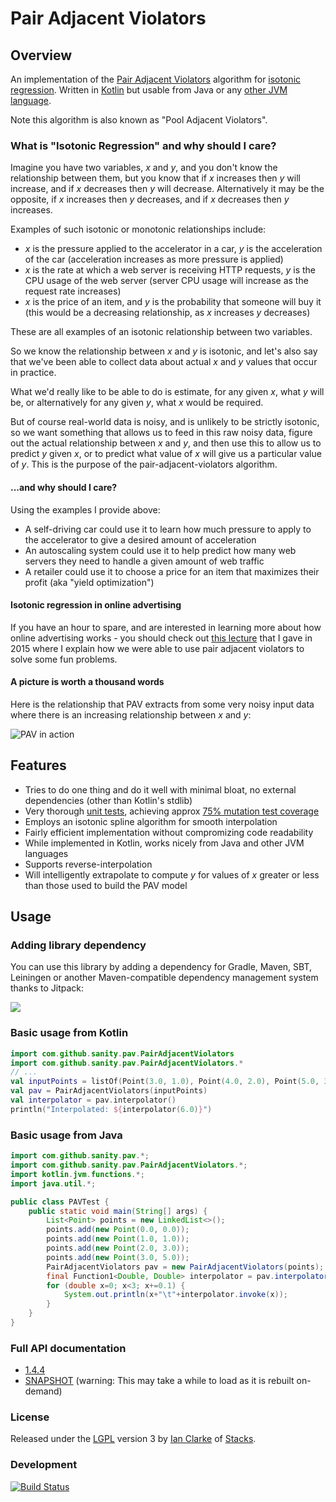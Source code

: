 # Pair Adjacent Violators

## Overview

An implementation of the [Pair Adjacent Violators](http://gifi.stat.ucla.edu/janspubs/2009/reports/deleeuw_hornik_mair_R_09.pdf) algorithm for [isotonic regression](https://en.wikipedia.org/wiki/Isotonic_regression).  Written in [Kotlin](http://kotlinlang.org/) but usable from Java or any [other JVM language](https://en.wikipedia.org/wiki/List_of_JVM_languages).  

Note this algorithm is also known as "Pool Adjacent Violators".

### What is "Isotonic Regression" and why should I care?

Imagine you have two variables, _x_ and _y_, and you don't know the relationship between them, but you know that if _x_ increases then _y_ will increase, and if _x_ decreases then _y_ will decrease.  Alternatively it may be the opposite, if _x_ increases then _y_ decreases, and if _x_ decreases then _y_ increases.

Examples of such isotonic or monotonic relationships include:

 * _x_ is the pressure applied to the accelerator in a car, _y_ is the acceleration of the car (acceleration increases as more pressure is applied)
 * _x_ is the rate at which a web server is receiving HTTP requests, _y_ is the CPU usage of the web server (server CPU usage will increase as the request rate increases)
 * _x_ is the price of an item, and _y_ is the probability that someone will buy it (this would be a decreasing relationship, as _x_ increases _y_ decreases)

These are all examples of an isotonic relationship between two variables.  

So we know the relationship between _x_ and _y_ is isotonic, and let's also say that we've been able to collect data about actual _x_ and _y_ values that occur in practice.

What we'd really like to be able to do is estimate, for any given _x_, what _y_ will be, or alternatively for any given _y_, what _x_ would be required.

But of course real-world data is noisy, and is unlikely to be strictly isotonic, so we want something that allows us to feed in this raw noisy data, figure out the actual relationship between _x_ and _y_, and then use this to allow us to predict _y_ given _x_, or to predict what value of _x_ will give us a particular value of _y_.  This is the purpose of the pair-adjacent-violators algorithm.

#### ...and why should I care?

Using the examples I provide above:

* A self-driving car could use it to learn how much pressure to apply to the accelerator to give a desired amount of acceleration
* An autoscaling system could use it to help predict how many web servers they need to handle a given amount of web traffic
* A retailer could use it to choose a price for an item that maximizes their profit (aka "yield optimization")

#### Isotonic regression in online advertising

If you have an hour to spare, and are interested in learning more about how online advertising works - you should check out [this lecture](https://vimeo.com/137999578) that I gave in 2015 where I explain how we were able to use pair adjacent violators to solve some fun problems.

#### A picture is worth a thousand words

Here is the relationship that PAV extracts from some very noisy input data where there is an increasing relationship between _x_ and _y_:

![PAV in action](https://sanity.github.io/pairAdjacentViolators/pav-example.png)

## Features

* Tries to do one thing and do it well with minimal bloat, no external dependencies (other than Kotlin's stdlib)
* Very thorough [unit tests](https://github.com/trystacks/pairAdjacentViolators/tree/master/src/test/kotlin/com/github/sanity/pav), achieving 
approx [75% mutation test coverage](https://sanity.github.io/pairAdjacentViolators/pitest-201612200933/)
* Employs an isotonic spline algorithm for smooth interpolation
* Fairly efficient implementation without compromizing code readability
* While implemented in Kotlin, works nicely from Java and other JVM languages
* Supports reverse-interpolation
* Will intelligently extrapolate to compute _y_ for values of _x_ greater or less than those used to build the PAV model

## Usage

### Adding library dependency

You can use this library by adding a dependency for Gradle, Maven, SBT, Leiningen or another Maven-compatible dependency management system thanks to Jitpack:

[![](https://jitpack.io/v/sanity/pairAdjacentViolators.svg)](https://jitpack.io/#sanity/pairAdjacentViolators)

### Basic usage from Kotlin

```kotlin
import com.github.sanity.pav.PairAdjacentViolators
import com.github.sanity.pav.PairAdjacentViolators.*
// ...
val inputPoints = listOf(Point(3.0, 1.0), Point(4.0, 2.0), Point(5.0, 3.0), Point(8.0, 4.0))
val pav = PairAdjacentViolators(inputPoints)
val interpolator = pav.interpolator()
println("Interpolated: ${interpolator(6.0)}")
```

### Basic usage from Java
```java
import com.github.sanity.pav.*;
import com.github.sanity.pav.PairAdjacentViolators.*;
import kotlin.jvm.functions.*;
import java.util.*;

public class PAVTest {
    public static void main(String[] args) {
        List<Point> points = new LinkedList<>();
        points.add(new Point(0.0, 0.0));
        points.add(new Point(1.0, 1.0));
        points.add(new Point(2.0, 3.0));
        points.add(new Point(3.0, 5.0));
        PairAdjacentViolators pav = new PairAdjacentViolators(points);
        final Function1<Double, Double> interpolator = pav.interpolator();
        for (double x=0; x<3; x+=0.1) {
            System.out.println(x+"\t"+interpolator.invoke(x));
        }
    }
}
```

### Full API documentation
* [1.4.4](https://jitpack.io/com/github/sanity/pairAdjacentViolators/1.4.0/javadoc/com.github.sanity.pav/index.html)
* [SNAPSHOT](https://jitpack.io/com/github/sanity/pairAdjacentViolators/-SNAPSHOT/javadoc/com.github.sanity.pav/index.html) (warning: This may take a while to load as it is rebuilt on-demand)

### License
Released under the [LGPL](https://en.wikipedia.org/wiki/GNU_Lesser_General_Public_License) version 3 by [Ian Clarke](http://blog.locut.us/) of [Stacks](http://trystacks.com/).

### Development
[![Build Status](https://travis-ci.org/sanity/pairAdjacentViolators.svg?branch=master)](https://travis-ci.org/sanity/pairAdjacentViolators)
